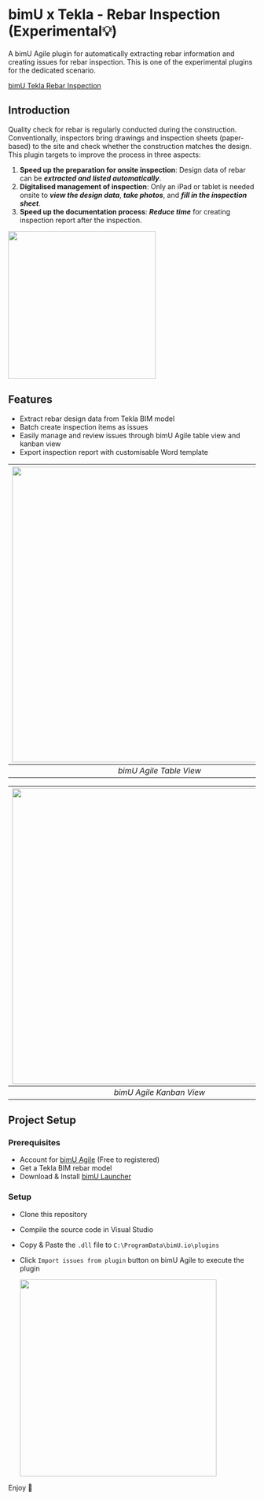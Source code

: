# bimU x Tekla - Rebar Inspection (Experimental:bulb:)
A bimU Agile plugin for automatically extracting rebar information and creating issues for rebar inspection. This is one of the experimental plugins for the dedicated scenario.

[bimU Tekla Rebar Inspection](https://user-images.githubusercontent.com/119405090/218068591-c6a1fd64-6867-47d1-ade9-7bc17ec9ae57.mp4)

## Introduction
Quality check for rebar is regularly conducted during the construction. Conventionally, inspectors bring drawings and inspection sheets (paper-based) to the site and check whether the construction matches the design. This plugin targets to improve the process in three aspects:
1. **Speed up the preparation for onsite inspection**: Design data of rebar can be ***extracted and listed automatically***.
2. **Digitalised management of inspection**: Only an iPad or tablet is needed onsite to ***view the design data***, ***take photos***, and ***fill in the inspection sheet***.
3. **Speed up the documentation process**: ***Reduce time*** for creating inspection report after the inspection.

<img src="https://user-images.githubusercontent.com/119405090/218373931-59e2f7ed-08ea-4552-9a61-914b271ce80d.jpg" height="300">

## Features
- Extract rebar design data from Tekla BIM model
- Batch create inspection items as issues
- Easily manage and review issues through bimU Agile table view and kanban view
- Export inspection report with customisable Word template

| <img src="https://user-images.githubusercontent.com/119405090/218071602-f71b1f63-53b6-43b5-9ffb-1d6379a4454c.png" width="600"> | 
|:--:| 
| *bimU Agile Table View* |

| <img src="https://user-images.githubusercontent.com/119405090/218071642-edea991d-0a7f-4b36-8678-dc36a571635e.png" width="600"> | 
|:--:| 
| *bimU Agile Kanban View* |

## Project Setup
### Prerequisites
- Account for [bimU Agile](https://bimu.io) (Free to registered)
- Get a Tekla BIM rebar model
- Download & Install [bimU Launcher](https://docs.bimu.io/viewer/upload-a-bim-model/#install-bimuio-launcher)

### Setup
- Clone this repository
- Compile the source code in Visual Studio
- Copy & Paste the `.dll` file to `C:\ProgramData\bimU.io\plugins`
- Click `Import issues from plugin` button on bimU Agile to execute the plugin 

    <img src="https://user-images.githubusercontent.com/119405090/218370799-d5721e93-7b19-43e1-a936-c1949d383021.jpg" width="400">

Enjoy :metal:
